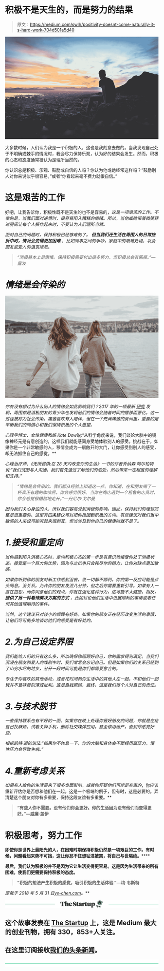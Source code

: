 # 积极不是天生的，而是努力的结果

> 原文：<https://medium.com/swlh/positivity-doesnt-come-naturally-it-s-hard-work-704d501a5d40>

![](img/8bd072125c41b08ce23a28fd5cd0d753.png)

大多数时候，人们认为我是一个积极的人，这也是我刻意去做的。当我发现自己处于不明确或棘手的情况时，我会尽力保持乐观，认为好的结果会发生。然而，积极的心态和态度通常被认为是理所当然的。

你认识总是积极、乐观、鼓励或自信的人吗？你认为他或她经常这样吗？“鼓励别人对你来说似乎很容易，”或者“你看起来毫不费力就很自信。”

# 这是艰苦的工作

好吧，让我告诉你，积极性既不是天生的也不是容易的，*这是一项艰苦的工作。不幸的是，当我们面对逆境时，很容易陷入糟糕的情绪。所以，当他或她带着微笑穿过房间让每个人振作起来时，不要认为人们理所当然。*

*面对自己的问题时，保持积极已经够难的了。 ***但当我们还生活在周围人的日常挫折中时，情况会变得更加困难*** ，比如同事之间的争吵，家庭中的艰难处境，以及朋友或爱人的沮丧抱怨。*

> *“消极基本上是懒惰。保持积极需要付出很多努力，但积极总会有回报。”—露波*

# *情绪是会传染的*

*![](img/6f5bcc0387e21c36d70ed289c5765f00.png)*

*你有没有想过为什么别人的情绪会如此影响我们？2017 年的一项最新 [*研究*](http://rsos.royalsocietypublishing.org/content/royopensci/4/9/170336.full.pdf) 发现，周围都是消极朋友的青少年也发现他们的情绪会随着时间的推移而恶化，这一过程被称为社会传染。痛苦喜欢有人陪伴，但在一个充满痛苦的房间里，重要的是平衡我们的同情心和我们保持积极的个人愿望。*

*心理学博士、女性健康教练 Kate Dow*说:“从科学角度来说，我们谈论大脑中的镜像神经元是有意创造的，这样我们就能感同身受地体验别人的感受。挑战在于，如果你是一个非常敏感的人，移情会成为一扇敞开的大门，让你感受到别人的感受，却无法抓住自己的感觉。**

*心理治疗师、《无所畏惧:在 28 天内改变你的生活》一书的作者乔纳森·阿尔珀特 *说:“我们试图与人沟通，我们首先通过了解他们的感受，然后带来一定程度的理解和支持。”**

> *“情绪是会传染的。我们都从经验上知道这一点。你知道，在和朋友喝了一杯真正有趣的咖啡后，你会感觉很好。当你在商店遇到一个粗鲁的店员时，你会感觉很糟糕地走开。”—丹尼尔·戈尔曼*

*因为我们关心身边的人，所以我们容易受到消极的影响。因此，保持我们的理智完整是很重要的。这里有四条建议可以把你推回到积极的方向。有些建议对我们当中敏感的人来说可能听起来很刺耳，但当涉及到你自己的健康时就不是了。*

# *1.接受和重定向*

*当你感到陷入消极心态时，走向积极心态的第一步是有意识地接受你处于消极状态。接受是一个巨大的优势，因为与之抗争只会耗尽你的精力，让你对缺点更加敏感。*

*如果你听到你的朋友对新工作感到沮丧，说一切都不顺利，你的第一反应可能是点头同意。没关系。允许你的朋友发泄几分钟，但之后你需要重新引导。如果有人一直在抱怨，而你同意他们的观点，你就在强化这种行为，这可能不太健康。相反， ***提供了另一种看待解决方案的方式*** ，比如讨论他们生活中进展顺利的事情或者任何其他值得期待的事件。*

*当然，这个建议只对较小的烦躁有好处。如果你的朋友正在经历改变生活的事情，让他们尽可能多地谈论他们的感受是有好处的。*

# *2.为自己设定界限*

*我们能给人们的只有这么多，所以确保你照顾好自己，你的需求得到满足。当我们沉浸在朋友和爱人的戏剧中时，我们常常会忘记自己。但是如果你们的关系已经到了山穷水尽的地步，分开一段时间可能是你们都需要愈合的。*

*专注于你喜欢的其他活动，或者花时间和你生活中的其他人在一起。不和他们一起玩并不意味着刻薄或批判。这是自我照顾，最终，这是我们每个人对自己的责任。*

# *3.与技术脱节*

*一直保持联系也有不好的一面。如果你在晚上处理你最好朋友的问题，你就是在给自己找麻烦。试着关掉手机，删除社交媒体应用，甚至停用账户，直到你感觉好些。*

*根据凯特·道的说法:“如果你不休息一下，你的大脑和身体会不断经历高压力，慢性压力会导致生病。”*

# *4.重新考虑关系*

*如果有人给你的生活带来了很多负面影响，或者你怀疑他们可能是有毒的[](https://ye-chen.com/dont-compromise-yourself-for-toxic-people/)*，你应该重新评估你是否想和他们在一起。这是一个极端的例子，但有时，这是必要的。弄清楚这个朋友对你有多重要，保持这段友谊有多重要。**

> **“有些人你不需要。没有他们你会更好。你的生活因为没有他们而变得更好。”—威廉·盖伊**

# **积极思考，努力工作**

**即使你是世界上最阳光的人，在困难时期保持积极仍然是一项艰巨的工作。有时候，问题看起来势不可挡，这让你忍不住想钻进被窝，将自己与世隔绝。******

**最后，我们认为积极的并不是因为它让生活变得更容易。这是因为生活带来的所有困难，使我们更需要保持积极的态度。**

> **"积极的想法产生积极的感觉，吸引积极的生活体验."—梅·韦斯特**

***原载于 2018 年 5 月 31 日*[*ye-chen.com*](https://ye-chen.com/positivity-doesnt-come-naturally-its-hard-work/)*。***

**[![](img/308a8d84fb9b2fab43d66c117fcc4bb4.png)](https://medium.com/swlh)**

## **这个故事发表在 [The Startup](https://medium.com/swlh) 上，这是 Medium 最大的创业刊物，拥有 330，853+人关注。**

## **在这里订阅接收[我们的头条新闻](http://growthsupply.com/the-startup-newsletter/)。**

**[![](img/b0164736ea17a63403e660de5dedf91a.png)](https://medium.com/swlh)**